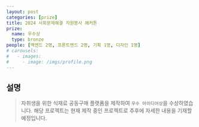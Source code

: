 ```yaml
---
layout: post
categories: [prize]
title: 2024 사회문제해결 자원봉사 해커톤
prize:
  name: 우수상
  type: bronze
people: [백엔드 2명, 프론트엔드 2명, 기획 1명, 디자인 1명]
# carousels:
#   - images: 
#     - image: /imgs/profile.png
---
```


<!-- {% include carousel.html height="70" unit="%" duration="15" number="1" showslider="yes" objectfit="cover" %} -->

## 설명
> 자취생을 위한 식재료 공동구매 플랫폼을 제작하여 `우수 아이디어상`을 수상하였습니다. 해당 프로젝트는 현재 제작 중인 프로젝트로 추후에 자세한 내용을 기재할 예정입니다.